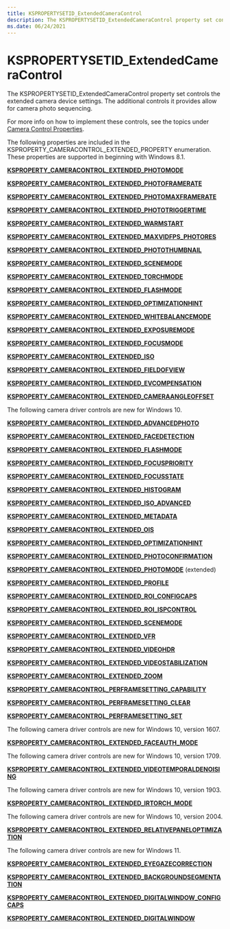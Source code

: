 ```yaml
---
title: KSPROPERTYSETID_ExtendedCameraControl
description: The KSPROPERTYSETID_ExtendedCameraControl property set controls the extended camera device settings. The additional controls it provides allow for camera photo sequencing.
ms.date: 06/24/2021
---
```


# KSPROPERTYSETID_ExtendedCameraControl

The KSPROPERTYSETID_ExtendedCameraControl property set controls the extended camera device settings. The additional controls it provides allow for camera photo sequencing.

For more info on how to implement these controls, see the topics under [Camera Control Properties](./camera-control-properties.md#win8-1-extended-props).

The following properties are included in the KSPROPERTY_CAMERACONTROL_EXTENDED_PROPERTY enumeration. These properties are supported in beginning with Windows 8.1.

[**KSPROPERTY_CAMERACONTROL_EXTENDED_PHOTOMODE**](ksproperty-cameracontrol-extended-photomode.md)

[**KSPROPERTY_CAMERACONTROL_EXTENDED_PHOTOFRAMERATE**](ksproperty-cameracontrol-extended-photoframerate.md)

[**KSPROPERTY_CAMERACONTROL_EXTENDED_PHOTOMAXFRAMERATE**](ksproperty-cameracontrol-extended-photomaxframerate.md)

[**KSPROPERTY_CAMERACONTROL_EXTENDED_PHOTOTRIGGERTIME**](ksproperty-cameracontrol-extended-phototriggertime.md)

[**KSPROPERTY_CAMERACONTROL_EXTENDED_WARMSTART**](ksproperty-cameracontrol-extended-warmstart.md)

[**KSPROPERTY_CAMERACONTROL_EXTENDED_MAXVIDFPS_PHOTORES**](ksproperty-cameracontrol-extended-maxvidfps-photores.md)

[**KSPROPERTY_CAMERACONTROL_EXTENDED_PHOTOTHUMBNAIL**](ksproperty-cameracontrol-extended-photothumbnail.md)

[**KSPROPERTY_CAMERACONTROL_EXTENDED_SCENEMODE**](ksproperty-cameracontrol-extended-scenemode.md)

[**KSPROPERTY_CAMERACONTROL_EXTENDED_TORCHMODE**](ksproperty-cameracontrol-extended-torchmode.md)

[**KSPROPERTY_CAMERACONTROL_EXTENDED_FLASHMODE**](ksproperty-cameracontrol-extended-flashmode.md)

[**KSPROPERTY_CAMERACONTROL_EXTENDED_OPTIMIZATIONHINT**](ksproperty-cameracontrol-extended-optimizationhint.md)

[**KSPROPERTY_CAMERACONTROL_EXTENDED_WHITEBALANCEMODE**](ksproperty-cameracontrol-extended-whitebalancemode.md)

[**KSPROPERTY_CAMERACONTROL_EXTENDED_EXPOSUREMODE**](ksproperty-cameracontrol-extended-exposuremode.md)

[**KSPROPERTY_CAMERACONTROL_EXTENDED_FOCUSMODE**](ksproperty-cameracontrol-extended-focusmode.md)

[**KSPROPERTY_CAMERACONTROL_EXTENDED_ISO**](ksproperty-cameracontrol-extended-iso.md)

[**KSPROPERTY_CAMERACONTROL_EXTENDED_FIELDOFVIEW**](ksproperty-cameracontrol-extended-fieldofview.md)

[**KSPROPERTY_CAMERACONTROL_EXTENDED_EVCOMPENSATION**](ksproperty-cameracontrol-extended-evcompensation.md)

[**KSPROPERTY_CAMERACONTROL_EXTENDED_CAMERAANGLEOFFSET**](ksproperty-cameracontrol-extended-cameraangleoffset.md)

The following camera driver controls are new for Windows 10.

[**KSPROPERTY_CAMERACONTROL_EXTENDED_ADVANCEDPHOTO**](ksproperty-cameracontrol-extended-advancedphoto.md)

[**KSPROPERTY_CAMERACONTROL_EXTENDED_FACEDETECTION**](ksproperty-cameracontrol-extended-facedetection.md)

[**KSPROPERTY_CAMERACONTROL_EXTENDED_FLASHMODE**](ksproperty-cameracontrol-extended-flashmode2.md)

[**KSPROPERTY_CAMERACONTROL_EXTENDED_FOCUSPRIORITY**](ksproperty-cameracontrol-extended-focuspriority.md)

[**KSPROPERTY_CAMERACONTROL_EXTENDED_FOCUSSTATE**](ksproperty-cameracontrol-extended-focusstate.md)

[**KSPROPERTY_CAMERACONTROL_EXTENDED_HISTOGRAM**](ksproperty-cameracontrol-extended-histogram.md)

[**KSPROPERTY_CAMERACONTROL_EXTENDED_ISO_ADVANCED**](ksproperty-cameracontrol-extended-iso-advanced.md)

[**KSPROPERTY_CAMERACONTROL_EXTENDED_METADATA**](ksproperty-cameracontrol-extended-metadata.md)

[**KSPROPERTY_CAMERACONTROL_EXTENDED_OIS**](ksproperty-cameracontrol-extended-ois.md)

[**KSPROPERTY_CAMERACONTROL_EXTENDED_OPTIMIZATIONHINT**](ksproperty-cameracontrol-extended-optimizationhint-.md)

[**KSPROPERTY_CAMERACONTROL_EXTENDED_PHOTOCONFIRMATION**](ksproperty-cameracontrol-extended-photoconfirmation.md)

[**KSPROPERTY_CAMERACONTROL_EXTENDED_PHOTOMODE**](ksproperty-cameracontrol-extended-photomode2.md) (extended)

[**KSPROPERTY_CAMERACONTROL_EXTENDED_PROFILE**](ksproperty-cameracontrol-extended-profile.md)

[**KSPROPERTY_CAMERACONTROL_EXTENDED_ROI_CONFIGCAPS**](ksproperty-cameracontrol-extended-roi-configcaps.md)

[**KSPROPERTY_CAMERACONTROL_EXTENDED_ROI_ISPCONTROL**](ksproperty-cameracontrol-extended-roi-ispcontrol.md)

[**KSPROPERTY_CAMERACONTROL_EXTENDED_SCENEMODE**](ksproperty-cameracontrol-extended-scenemode2.md)

[**KSPROPERTY_CAMERACONTROL_EXTENDED_VFR**](ksproperty-cameracontrol-extended-vfr.md)

[**KSPROPERTY_CAMERACONTROL_EXTENDED_VIDEOHDR**](ksproperty-cameracontrol-extended-videohdr.md)

[**KSPROPERTY_CAMERACONTROL_EXTENDED_VIDEOSTABILIZATION**](ksproperty-cameracontrol-extended-videostabilization.md)

[**KSPROPERTY_CAMERACONTROL_EXTENDED_ZOOM**](ksproperty-cameracontrol-extended-zoom.md)

[**KSPROPERTY_CAMERACONTROL_PERFRAMESETTING_CAPABILITY**](ksproperty-cameracontrol-perframesetting-capability.md)

[**KSPROPERTY_CAMERACONTROL_PERFRAMESETTING_CLEAR**](ksproperty-cameracontrol-perframesetting-clear.md)

[**KSPROPERTY_CAMERACONTROL_PERFRAMESETTING_SET**](ksproperty-cameracontrol-perframesetting-set.md)

The following camera driver controls are new for Windows 10, version 1607.

[**KSPROPERTY_CAMERACONTROL_EXTENDED_FACEAUTH_MODE**](ksproperty-cameracontrol-extended-faceauth-mode.md)

The following camera driver controls are new for Windows 10, version 1709.

[**KSPROPERTY_CAMERACONTROL_EXTENDED_VIDEOTEMPORALDENOISING**](ksproperty-cameracontrol-extended-videotemporaldenoising.md)

The following camera driver controls are new for Windows 10, version 1903.

[**KSPROPERTY_CAMERACONTROL_EXTENDED_IRTORCH_MODE**](ksproperty-cameracontrol-extended-irtorchmode.md)

The following camera driver controls are new for Windows 10, version 2004.

[**KSPROPERTY_CAMERACONTROL_EXTENDED_RELATIVEPANELOPTIMIZATION**](ksproperty-cameracontrol-extended-relativepaneloptimization.md)

The following camera driver controls are new for Windows 11.

[**KSPROPERTY_CAMERACONTROL_EXTENDED_EYEGAZECORRECTION**](ksproperty-cameracontrol-extended-eyegazecorrection.md)

[**KSPROPERTY_CAMERACONTROL_EXTENDED_BACKGROUNDSEGMENTATION**](ksproperty-cameracontrol-extended-backgroundsegmentation.md)

[**KSPROPERTY_CAMERACONTROL_EXTENDED_DIGITALWINDOW_CONFIGCAPS**](ksproperty-cameracontrol-extended-digitalwindow-configcaps.md)

[**KSPROPERTY_CAMERACONTROL_EXTENDED_DIGITALWINDOW**](ksproperty-cameracontrol-extended-digitalwindow.md)
